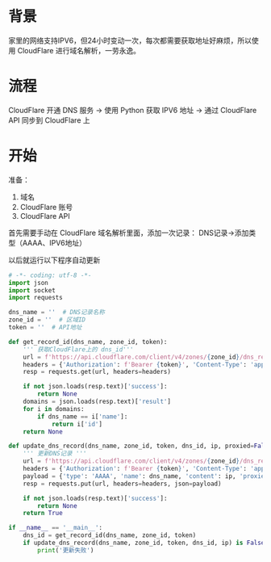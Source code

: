 # 背景
家里的网络支持IPV6，但24小时变动一次，每次都需要获取地址好麻烦，所以使用 CloudFlare 进行域名解析，一劳永逸。

# 流程

CloudFlare 开通 DNS 服务 -> 使用 Python 获取 IPV6 地址 -> 通过 CloudFlare API 同步到 CloudFlare 上

# 开始

准备：
1. 域名
2. CloudFlare 账号
3. CloudFlare API

首先需要手动在 CloudFlare 域名解析里面，添加一次记录：
DNS记录->添加类型（AAAA、IPV6地址）

以后就运行以下程序自动更新

```python
# -*- coding: utf-8 -*-
import json
import socket
import requests

dns_name = ''  # DNS记录名称
zone_id = ''  # 区域ID
token = ''  # API地址

def get_record_id(dns_name, zone_id, token):
    ''' 获取CloudFlare上的 dns_id'''
    url = f'https://api.cloudflare.com/client/v4/zones/{zone_id}/dns_records'
    headers = {'Authorization': f'Bearer {token}', 'Content-Type': 'application/json'}
    resp = requests.get(url, headers=headers)

    if not json.loads(resp.text)['success']:
        return None
    domains = json.loads(resp.text)['result']
    for i in domains:
        if dns_name == i['name']:
            return i['id']
    return None

def update_dns_record(dns_name, zone_id, token, dns_id, ip, proxied=False):
    ''' 更新DNS记录 '''
    url = f'https://api.cloudflare.com/client/v4/zones/{zone_id}/dns_records/{dns_id}'
    headers = {'Authorization': f'Bearer {token}', 'Content-Type': 'application/json'}
    payload = {'type': 'AAAA', 'name': dns_name, 'content': ip, 'proxied': proxied}
    resp = requests.put(url, headers=headers, json=payload)

    if not json.loads(resp.text)['success']:
        return None
    return True

if __name__ == '__main__':
    dns_id = get_record_id(dns_name, zone_id, token)
    if update_dns_record(dns_name, zone_id, token, dns_id, ip) is False:
        print('更新失败')
```
